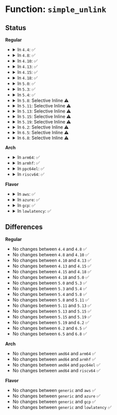 # Function: <code>simple_unlink</code>

## Status
<b>Regular</b>
<ul>
<li>
<details>
<summary>In <code>4.4</code>: ✅</summary>

```c
int simple_unlink(struct inode *dir, struct dentry *dentry);
```

**Collision:** Unique Global

**Inline:** No

**Transformation:** False

**Instances:**

```
In fs/libfs.c (ffffffff81233c90)
Location: fs/libfs.c:300
Inline: False
Direct callers:
  - fs/libfs.c:simple_rmdir
  - fs/libfs.c:simple_rename
  - fs/pstore/inode.c:pstore_unlink
  - security/inode.c:securityfs_remove
```
**Symbols:**

```
ffffffff81233c90-ffffffff81233cec: simple_unlink (STB_GLOBAL)
```
</details>
</li>
<li>
<details>
<summary>In <code>4.8</code>: ✅</summary>

```c
int simple_unlink(struct inode *dir, struct dentry *dentry);
```

**Collision:** Unique Global

**Inline:** No

**Transformation:** False

**Instances:**

```
In fs/libfs.c (ffffffff8125c2c0)
Location: fs/libfs.c:328
Inline: False
Direct callers:
  - fs/libfs.c:simple_rename
  - fs/libfs.c:simple_rmdir
  - fs/pstore/inode.c:pstore_unlink
  - security/inode.c:securityfs_remove
```
**Symbols:**

```
ffffffff8125c2c0-ffffffff8125c31c: simple_unlink (STB_GLOBAL)
```
</details>
</li>
<li>
<details>
<summary>In <code>4.10</code>: ✅</summary>

```c
int simple_unlink(struct inode *dir, struct dentry *dentry);
```

**Collision:** Unique Global

**Inline:** No

**Transformation:** False

**Instances:**

```
In fs/libfs.c (ffffffff8126f830)
Location: fs/libfs.c:330
Inline: False
Direct callers:
  - fs/libfs.c:simple_rename
  - fs/libfs.c:simple_rmdir
  - fs/pstore/inode.c:pstore_unlink
  - security/inode.c:securityfs_remove
```
**Symbols:**

```
ffffffff8126f830-ffffffff8126f887: simple_unlink (STB_GLOBAL)
```
</details>
</li>
<li>
<details>
<summary>In <code>4.13</code>: ✅</summary>

```c
int simple_unlink(struct inode *dir, struct dentry *dentry);
```

**Collision:** Unique Global

**Inline:** No

**Transformation:** False

**Instances:**

```
In fs/libfs.c (ffffffff8127d010)
Location: fs/libfs.c:331
Inline: False
Direct callers:
  - fs/libfs.c:simple_rename
  - fs/libfs.c:simple_rmdir
  - fs/configfs/inode.c:configfs_drop_dentry
  - fs/pstore/inode.c:pstore_unlink
```
**Symbols:**

```
ffffffff8127d010-ffffffff8127d06b: simple_unlink (STB_GLOBAL)
```
</details>
</li>
<li>
<details>
<summary>In <code>4.15</code>: ✅</summary>

```c
int simple_unlink(struct inode *dir, struct dentry *dentry);
```

**Collision:** Unique Global

**Inline:** No

**Transformation:** False

**Instances:**

```
In fs/libfs.c (ffffffff8129fab0)
Location: fs/libfs.c:331
Inline: False
Direct callers:
  - fs/libfs.c:simple_rename
  - fs/libfs.c:simple_rmdir
  - fs/configfs/inode.c:configfs_drop_dentry
  - fs/pstore/inode.c:pstore_unlink
```
**Symbols:**

```
ffffffff8129fab0-ffffffff8129fb0b: simple_unlink (STB_GLOBAL)
```
</details>
</li>
<li>
<details>
<summary>In <code>4.18</code>: ✅</summary>

```c
int simple_unlink(struct inode *dir, struct dentry *dentry);
```

**Collision:** Unique Global

**Inline:** No

**Transformation:** False

**Instances:**

```
In fs/libfs.c (ffffffff812c64d0)
Location: fs/libfs.c:331
Inline: False
Direct callers:
  - fs/libfs.c:simple_rename
  - fs/libfs.c:simple_rmdir
  - fs/configfs/inode.c:configfs_drop_dentry
  - fs/pstore/inode.c:pstore_unlink
```
**Symbols:**

```
ffffffff812c64d0-ffffffff812c6527: simple_unlink (STB_GLOBAL)
```
</details>
</li>
<li>
<details>
<summary>In <code>5.0</code>: ✅</summary>

```c
int simple_unlink(struct inode *dir, struct dentry *dentry);
```

**Collision:** Unique Global

**Inline:** No

**Transformation:** False

**Instances:**

```
In fs/libfs.c (ffffffff812db6d0)
Location: fs/libfs.c:331
Inline: False
Direct callers:
  - fs/libfs.c:simple_rename
  - fs/libfs.c:simple_rmdir
  - fs/configfs/inode.c:configfs_drop_dentry
  - fs/pstore/inode.c:pstore_unlink
```
**Symbols:**

```
ffffffff812db6d0-ffffffff812db727: simple_unlink (STB_GLOBAL)
```
</details>
</li>
<li>
<details>
<summary>In <code>5.3</code>: ✅</summary>

```c
int simple_unlink(struct inode *dir, struct dentry *dentry);
```

**Collision:** Unique Global

**Inline:** No

**Transformation:** False

**Instances:**

```
In fs/libfs.c (ffffffff812f9d60)
Location: fs/libfs.c:350
Inline: False
Direct callers:
  - fs/libfs.c:simple_rename
  - fs/libfs.c:simple_rmdir
  - fs/configfs/inode.c:configfs_drop_dentry
  - fs/pstore/inode.c:pstore_unlink
  - security/inode.c:securityfs_remove
  - security/apparmor/apparmorfs.c:aafs_remove
```
**Symbols:**

```
ffffffff812f9d60-ffffffff812f9db7: simple_unlink (STB_GLOBAL)
```
</details>
</li>
<li>
<details>
<summary>In <code>5.4</code>: ✅</summary>

```c
int simple_unlink(struct inode *dir, struct dentry *dentry);
```

**Collision:** Unique Global

**Inline:** No

**Transformation:** False

**Instances:**

```
In fs/libfs.c (ffffffff8130b990)
Location: fs/libfs.c:356
Inline: False
Direct callers:
  - fs/libfs.c:simple_rename
  - fs/libfs.c:simple_rmdir
  - fs/configfs/inode.c:configfs_drop_dentry
  - fs/pstore/inode.c:pstore_unlink
  - security/inode.c:securityfs_remove
  - security/apparmor/apparmorfs.c:aafs_remove
```
**Symbols:**

```
ffffffff8130b990-ffffffff8130b9e7: simple_unlink (STB_GLOBAL)
```
</details>
</li>
<li>
<details>
<summary>In <code>5.8</code>: Selective Inline ⚠️</summary>

```c
int simple_unlink(struct inode *dir, struct dentry *dentry);
```

**Collision:** Unique Global

**Inline:** Selective

**Transformation:** False

**Instances:**

```
In fs/libfs.c (ffffffff81346364)
Location: fs/libfs.c:425
Inline: True
Inline callers:
  - fs/libfs.c:simple_rename
  - fs/libfs.c:simple_rmdir
Direct callers:
  - fs/configfs/inode.c:configfs_drop_dentry
  - fs/pstore/inode.c:pstore_put_backend_records
  - fs/pstore/inode.c:pstore_unlink
  - security/inode.c:securityfs_remove
  - security/apparmor/apparmorfs.c:aafs_remove
```
**Symbols:**

```
ffffffff81344f60-ffffffff81344fb7: simple_unlink (STB_GLOBAL)
```
</details>
</li>
<li>
<details>
<summary>In <code>5.11</code>: Selective Inline ⚠️</summary>

```c
int simple_unlink(struct inode *dir, struct dentry *dentry);
```

**Collision:** Unique Global

**Inline:** Selective

**Transformation:** False

**Instances:**

```
In fs/libfs.c (ffffffff81352854)
Location: fs/libfs.c:427
Inline: True
Inline callers:
  - fs/libfs.c:simple_rename
  - fs/libfs.c:simple_rmdir
Direct callers:
  - fs/configfs/inode.c:configfs_drop_dentry
  - fs/pstore/inode.c:pstore_put_backend_records
  - fs/pstore/inode.c:pstore_unlink
  - security/inode.c:securityfs_remove
  - security/apparmor/apparmorfs.c:aafs_remove
```
**Symbols:**

```
ffffffff813512b0-ffffffff81351307: simple_unlink (STB_GLOBAL)
```
</details>
</li>
<li>
<details>
<summary>In <code>5.13</code>: Selective Inline ⚠️</summary>

```c
int simple_unlink(struct inode *dir, struct dentry *dentry);
```

**Collision:** Unique Global

**Inline:** Selective

**Transformation:** False

**Instances:**

```
In fs/libfs.c (ffffffff81359574)
Location: fs/libfs.c:428
Inline: True
Inline callers:
  - fs/libfs.c:simple_rename
  - fs/libfs.c:simple_rmdir
Direct callers:
  - fs/configfs/inode.c:configfs_drop_dentry
  - fs/pstore/inode.c:pstore_put_backend_records
  - fs/pstore/inode.c:pstore_unlink
  - security/inode.c:securityfs_remove
  - security/apparmor/apparmorfs.c:aafs_remove
```
**Symbols:**

```
ffffffff81357fc0-ffffffff81358017: simple_unlink (STB_GLOBAL)
```
</details>
</li>
<li>
<details>
<summary>In <code>5.15</code>: Selective Inline ⚠️</summary>

```c
int simple_unlink(struct inode *dir, struct dentry *dentry);
```

**Collision:** Unique Global

**Inline:** Selective

**Transformation:** False

**Instances:**

```
In fs/libfs.c (ffffffff813a7a14)
Location: fs/libfs.c:428
Inline: True
Inline callers:
  - fs/libfs.c:simple_rename
  - fs/libfs.c:simple_rmdir
Direct callers:
  - fs/configfs/inode.c:configfs_drop_dentry
  - fs/pstore/inode.c:pstore_put_backend_records
  - fs/pstore/inode.c:pstore_unlink
  - security/inode.c:securityfs_remove
  - security/apparmor/apparmorfs.c:aafs_remove
```
**Symbols:**

```
ffffffff813a6410-ffffffff813a6467: simple_unlink (STB_GLOBAL)
```
</details>
</li>
<li>
<details>
<summary>In <code>5.19</code>: Selective Inline ⚠️</summary>

```c
int simple_unlink(struct inode *dir, struct dentry *dentry);
```

**Collision:** Unique Global

**Inline:** Selective

**Transformation:** False

**Instances:**

```
In fs/libfs.c (ffffffff8142ca6e)
Location: fs/libfs.c:428
Inline: True
Inline callers:
  - fs/libfs.c:simple_rename
  - fs/libfs.c:simple_rmdir
Direct callers:
  - fs/configfs/inode.c:configfs_drop_dentry
  - fs/pstore/inode.c:pstore_put_backend_records
  - fs/pstore/inode.c:pstore_unlink
  - security/inode.c:securityfs_remove
  - security/apparmor/apparmorfs.c:aafs_remove
```
**Symbols:**

```
ffffffff8142ab40-ffffffff8142aba5: simple_unlink (STB_GLOBAL)
```
</details>
</li>
<li>
<details>
<summary>In <code>6.2</code>: Selective Inline ⚠️</summary>

```c
int simple_unlink(struct inode *dir, struct dentry *dentry);
```

**Collision:** Unique Global

**Inline:** Selective

**Transformation:** False

**Instances:**

```
In fs/libfs.c (ffffffff814ba1be)
Location: fs/libfs.c:429
Inline: True
Inline callers:
  - fs/libfs.c:simple_rename
  - fs/libfs.c:simple_rmdir
Direct callers:
  - fs/configfs/inode.c:configfs_drop_dentry
  - fs/pstore/inode.c:pstore_put_backend_records
  - fs/pstore/inode.c:pstore_unlink
  - security/inode.c:securityfs_remove
  - security/apparmor/apparmorfs.c:aafs_remove
```
**Symbols:**

```
ffffffff814b7c30-ffffffff814b7c95: simple_unlink (STB_GLOBAL)
```
</details>
</li>
<li>
<details>
<summary>In <code>6.5</code>: Selective Inline ⚠️</summary>

```c
int simple_unlink(struct inode *dir, struct dentry *dentry);
```

**Collision:** Unique Global

**Inline:** Selective

**Transformation:** False

**Instances:**

```
In fs/libfs.c (ffffffff814ef15e)
Location: fs/libfs.c:424
Inline: True
Inline callers:
  - fs/libfs.c:simple_rename
  - fs/libfs.c:simple_rmdir
Direct callers:
  - fs/configfs/inode.c:configfs_drop_dentry
  - fs/pstore/inode.c:pstore_put_backend_records
  - fs/pstore/inode.c:pstore_unlink
  - security/inode.c:securityfs_remove
  - security/apparmor/apparmorfs.c:aafs_remove
```
**Symbols:**

```
ffffffff814ece40-ffffffff814ecea5: simple_unlink (STB_GLOBAL)
```
</details>
</li>
<li>
<details>
<summary>In <code>6.8</code>: Selective Inline ⚠️</summary>

```c
int simple_unlink(struct inode *dir, struct dentry *dentry);
```

**Collision:** Unique Global

**Inline:** Selective

**Transformation:** False

**Instances:**

```
In fs/libfs.c (ffffffff815231c9)
Location: fs/libfs.c:681
Inline: True
Inline callers:
  - fs/libfs.c:simple_rename
  - fs/libfs.c:simple_rmdir
Direct callers:
  - fs/configfs/inode.c:configfs_drop_dentry
  - fs/pstore/inode.c:pstore_put_backend_records
  - fs/pstore/inode.c:pstore_unlink
  - security/inode.c:securityfs_remove
  - security/apparmor/apparmorfs.c:aafs_remove
```
**Symbols:**

```
ffffffff81520ef0-ffffffff81520f46: simple_unlink (STB_GLOBAL)
```
</details>
</li>
</ul>
<b>Arch</b>
<ul>
<li>
<details>
<summary>In <code>arm64</code>: ✅</summary>

```c
int simple_unlink(struct inode *dir, struct dentry *dentry);
```

**Collision:** Unique Global

**Inline:** No

**Transformation:** False

**Instances:**

```
In fs/libfs.c (ffff8000103c0010)
Location: fs/libfs.c:356
Inline: False
Direct callers:
  - fs/libfs.c:simple_rename
  - fs/libfs.c:simple_rmdir
  - fs/configfs/inode.c:configfs_drop_dentry
  - fs/pstore/inode.c:pstore_unlink
  - security/inode.c:securityfs_remove
  - security/apparmor/apparmorfs.c:aafs_remove
```
**Symbols:**

```
ffff8000103c0010-ffff8000103c0070: simple_unlink (STB_GLOBAL)
```
</details>
</li>
<li>
<details>
<summary>In <code>armhf</code>: ✅</summary>

```c
int simple_unlink(struct inode *dir, struct dentry *dentry);
```

**Collision:** Unique Global

**Inline:** No

**Transformation:** False

**Instances:**

```
In fs/libfs.c (c059d0f0)
Location: fs/libfs.c:356
Inline: False
Direct callers:
  - fs/libfs.c:simple_rename
  - fs/libfs.c:simple_rmdir
  - fs/configfs/inode.c:configfs_drop_dentry
  - fs/pstore/inode.c:pstore_unlink
  - security/inode.c:securityfs_remove
  - security/apparmor/apparmorfs.c:aafs_remove
```
**Symbols:**

```
c059d0f0-c059d18c: simple_unlink (STB_GLOBAL)
```
</details>
</li>
<li>
<details>
<summary>In <code>ppc64el</code>: ✅</summary>

```c
int simple_unlink(struct inode *dir, struct dentry *dentry);
```

**Collision:** Unique Global

**Inline:** No

**Transformation:** False

**Instances:**

```
In fs/libfs.c (c0000000004beeb0)
Location: fs/libfs.c:356
Inline: False
Direct callers:
  - fs/libfs.c:simple_rename
  - fs/libfs.c:simple_rmdir
  - fs/configfs/inode.c:configfs_drop_dentry
  - fs/pstore/inode.c:pstore_unlink
  - security/inode.c:securityfs_remove
  - security/apparmor/apparmorfs.c:aafs_remove
```
**Symbols:**

```
c0000000004beeb0-c0000000004bef44: simple_unlink (STB_GLOBAL)
```
</details>
</li>
<li>
<details>
<summary>In <code>riscv64</code>: ✅</summary>

```c
int simple_unlink(struct inode *dir, struct dentry *dentry);
```

**Collision:** Unique Global

**Inline:** No

**Transformation:** False

**Instances:**

```
In fs/libfs.c (ffffffe0002807f4)
Location: fs/libfs.c:356
Inline: False
Direct callers:
  - fs/libfs.c:simple_rename
  - fs/libfs.c:simple_rmdir
  - fs/configfs/inode.c:configfs_drop_dentry
  - fs/pstore/inode.c:pstore_unlink
  - security/inode.c:securityfs_remove
  - security/apparmor/apparmorfs.c:aafs_remove
```
**Symbols:**

```
ffffffe0002807f4-ffffffe000280854: simple_unlink (STB_GLOBAL)
```
</details>
</li>
</ul>
<b>Flavor</b>
<ul>
<li>
<details>
<summary>In <code>aws</code>: ✅</summary>

```c
int simple_unlink(struct inode *dir, struct dentry *dentry);
```

**Collision:** Unique Global

**Inline:** No

**Transformation:** False

**Instances:**

```
In fs/libfs.c (ffffffff81303f70)
Location: fs/libfs.c:356
Inline: False
Direct callers:
  - fs/libfs.c:simple_rename
  - fs/libfs.c:simple_rmdir
  - fs/configfs/inode.c:configfs_drop_dentry
  - fs/pstore/inode.c:pstore_unlink
  - security/inode.c:securityfs_remove
  - security/apparmor/apparmorfs.c:aafs_remove
```
**Symbols:**

```
ffffffff81303f70-ffffffff81303fc7: simple_unlink (STB_GLOBAL)
```
</details>
</li>
<li>
<details>
<summary>In <code>azure</code>: ✅</summary>

```c
int simple_unlink(struct inode *dir, struct dentry *dentry);
```

**Collision:** Unique Global

**Inline:** No

**Transformation:** False

**Instances:**

```
In fs/libfs.c (ffffffff812f4b90)
Location: fs/libfs.c:356
Inline: False
Direct callers:
  - fs/libfs.c:simple_rename
  - fs/libfs.c:simple_rmdir
  - fs/configfs/inode.c:configfs_drop_dentry
  - fs/pstore/inode.c:pstore_unlink
  - security/inode.c:securityfs_remove
  - security/apparmor/apparmorfs.c:aafs_remove
```
**Symbols:**

```
ffffffff812f4b90-ffffffff812f4be7: simple_unlink (STB_GLOBAL)
```
</details>
</li>
<li>
<details>
<summary>In <code>gcp</code>: ✅</summary>

```c
int simple_unlink(struct inode *dir, struct dentry *dentry);
```

**Collision:** Unique Global

**Inline:** No

**Transformation:** False

**Instances:**

```
In fs/libfs.c (ffffffff81301d60)
Location: fs/libfs.c:356
Inline: False
Direct callers:
  - fs/libfs.c:simple_rename
  - fs/libfs.c:simple_rmdir
  - fs/configfs/inode.c:configfs_drop_dentry
  - fs/pstore/inode.c:pstore_unlink
  - security/inode.c:securityfs_remove
  - security/apparmor/apparmorfs.c:aafs_remove
```
**Symbols:**

```
ffffffff81301d60-ffffffff81301db7: simple_unlink (STB_GLOBAL)
```
</details>
</li>
<li>
<details>
<summary>In <code>lowlatency</code>: ✅</summary>

```c
int simple_unlink(struct inode *dir, struct dentry *dentry);
```

**Collision:** Unique Global

**Inline:** No

**Transformation:** False

**Instances:**

```
In fs/libfs.c (ffffffff81313130)
Location: fs/libfs.c:356
Inline: False
Direct callers:
  - fs/libfs.c:simple_rename
  - fs/libfs.c:simple_rmdir
  - fs/configfs/inode.c:configfs_drop_dentry
  - fs/pstore/inode.c:pstore_unlink
  - security/inode.c:securityfs_remove
  - security/apparmor/apparmorfs.c:aafs_remove
```
**Symbols:**

```
ffffffff81313130-ffffffff81313187: simple_unlink (STB_GLOBAL)
```
</details>
</li>
</ul>

## Differences
<b>Regular</b>
<ul>
<li>
No changes between <code>4.4</code> and <code>4.8</code> ✅
</li>
<li>
No changes between <code>4.8</code> and <code>4.10</code> ✅
</li>
<li>
No changes between <code>4.10</code> and <code>4.13</code> ✅
</li>
<li>
No changes between <code>4.13</code> and <code>4.15</code> ✅
</li>
<li>
No changes between <code>4.15</code> and <code>4.18</code> ✅
</li>
<li>
No changes between <code>4.18</code> and <code>5.0</code> ✅
</li>
<li>
No changes between <code>5.0</code> and <code>5.3</code> ✅
</li>
<li>
No changes between <code>5.3</code> and <code>5.4</code> ✅
</li>
<li>
No changes between <code>5.4</code> and <code>5.8</code> ✅
</li>
<li>
No changes between <code>5.8</code> and <code>5.11</code> ✅
</li>
<li>
No changes between <code>5.11</code> and <code>5.13</code> ✅
</li>
<li>
No changes between <code>5.13</code> and <code>5.15</code> ✅
</li>
<li>
No changes between <code>5.15</code> and <code>5.19</code> ✅
</li>
<li>
No changes between <code>5.19</code> and <code>6.2</code> ✅
</li>
<li>
No changes between <code>6.2</code> and <code>6.5</code> ✅
</li>
<li>
No changes between <code>6.5</code> and <code>6.8</code> ✅
</li>
</ul>
<b>Arch</b>
<ul>
<li>
No changes between <code>amd64</code> and <code>arm64</code> ✅
</li>
<li>
No changes between <code>amd64</code> and <code>armhf</code> ✅
</li>
<li>
No changes between <code>amd64</code> and <code>ppc64el</code> ✅
</li>
<li>
No changes between <code>amd64</code> and <code>riscv64</code> ✅
</li>
</ul>
<b>Flavor</b>
<ul>
<li>
No changes between <code>generic</code> and <code>aws</code> ✅
</li>
<li>
No changes between <code>generic</code> and <code>azure</code> ✅
</li>
<li>
No changes between <code>generic</code> and <code>gcp</code> ✅
</li>
<li>
No changes between <code>generic</code> and <code>lowlatency</code> ✅
</li>
</ul>
